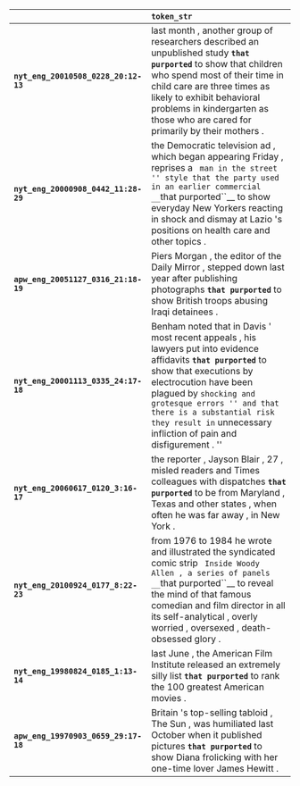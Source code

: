 |                                      | `token_str`                                                                                                                                                                                                                                                                                                                       |
|:-------------------------------------|:----------------------------------------------------------------------------------------------------------------------------------------------------------------------------------------------------------------------------------------------------------------------------------------------------------------------------------|
| **`nyt_eng_20010508_0228_20:12-13`** | last month , another group of researchers described an unpublished study __``that purported``__ to show that children who spend most of their time in child care are three times as likely to exhibit behavioral problems in kindergarten as those who are cared for primarily by their mothers .                                 |
| **`nyt_eng_20000908_0442_11:28-29`** | the Democratic television ad , which began appearing Friday , reprises a `` man in the street '' style that the party used in an earlier commercial __``that purported``__ to show everyday New Yorkers reacting in shock and dismay at Lazio 's positions on health care and other topics .                                      |
| **`apw_eng_20051127_0316_21:18-19`** | Piers Morgan , the editor of the Daily Mirror , stepped down last year after publishing photographs __``that purported``__ to show British troops abusing Iraqi detainees .                                                                                                                                                       |
| **`nyt_eng_20001113_0335_24:17-18`** | Benham noted that in Davis ' most recent appeals , his lawyers put into evidence affidavits __``that purported``__ to show that executions by electrocution have been plagued by `` shocking and grotesque errors '' and that there is a substantial risk they result in `` unnecessary infliction of pain and disfigurement . '' |
| **`nyt_eng_20060617_0120_3:16-17`**  | the reporter , Jayson Blair , 27 , misled readers and Times colleagues with dispatches __``that purported``__ to be from Maryland , Texas and other states , when often he was far away , in New York .                                                                                                                           |
| **`nyt_eng_20100924_0177_8:22-23`**  | from 1976 to 1984 he wrote and illustrated the syndicated comic strip `` Inside Woody Allen , a series of panels __``that purported``__ to reveal the mind of that famous comedian and film director in all its self-analytical , overly worried , oversexed , death-obsessed glory .                                             |
| **`nyt_eng_19980824_0185_1:13-14`**  | last June , the American Film Institute released an extremely silly list __``that purported``__ to rank the 100 greatest American movies .                                                                                                                                                                                        |
| **`apw_eng_19970903_0659_29:17-18`** | Britain 's top-selling tabloid , The Sun , was humiliated last October when it published pictures __``that purported``__ to show Diana frolicking with her one-time lover James Hewitt .                                                                                                                                          |